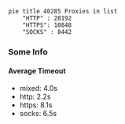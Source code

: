 
```mermaid
pie title 40285 Proxies in list
    "HTTP" : 28192
    "HTTPS": 10848
    "SOCKS" : 8442
```

### Some Info
#### Average Timeout

- mixed: 4.0s
- http: 2.2s
- https: 8.1s
- socks: 6.5s